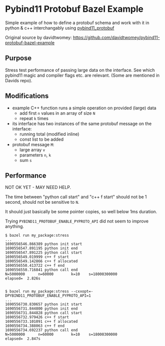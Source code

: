 
# Pybind11 Protobuf Bazel Example

Simple example of how to define a protobuf schema and work with it in python & c++ 
interchangably using [pybind11_protobuf](https://github.com/pybind/pybind11_protobuf)

Original source by davidtwomey: https://github.com/davidtwomey/pybind11-protobuf-bazel-example

## Purpose

Stress test performance of passing large data on the interface. See which pybind11 magic and compiler flags etc. are relevant. (Some are mentioned in Davids repo).

## Modifications

* example C++ function runs a simple operation on provided (large) data
  * add first `n` values in an array of size `N`
  * repeat `k` times
* its interface has two instances of the same protobuf message on the interface:
  * running total (modified inline)
  * const list to be added
* protobuf message `M`:
  * large array `v`
  * parameters `n`, `k`
  * sum `s`

## Performance

NOT OK YET - MAY NEED HELP.

The time between "python call start" and "c++ f start" should not be 1 second, should not be sensitive to `N`.

It should just basically be some pointer copies, so well below 1ms duration.

Trying `PYBIND11_PROTOBUF_ENABLE_PYPROTO_API` did not seem to improve anything.

```
$ bazel run my_package:stress
...
1690556546.866389 python init start
1690556547.891195 python init end
1690556547.891225 python call start
1690556549.019999 c++ f start 
1690556549.142866 c++ f allocated 
1690556550.413722 c++ f end 
1690556550.716841 python call end
N=5000000      n=60000        k=10    s=18000300000            elapsed=  2.826s


$ bazel run my_package:stress --cxxopt=-DPYBIND11_PROTOBUF_ENABLE_PYPROTO_API=1
...
1690556730.830657 python init start
1690556731.844800 python init end
1690556731.844828 python call start
1690556732.979426 c++ f start 
1690556733.101091 c++ f allocated 
1690556734.388063 c++ f end 
1690556734.692237 python call end
N=5000000      n=60000        k=10    s=18000300000            elapsed=  2.847s

```

